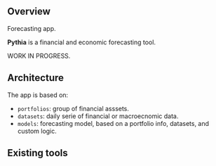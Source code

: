 ## Overview

Forecasting app.

**Pythia** is a financial and economic forecasting tool.

WORK IN PROGRESS.

## Architecture

The app is based on:

- `portfolios`: group of financial asssets.
- `datasets`: daily serie of financial or macroecnomic data.
- `models`: forecasting model, based on a portfolio info, datasets, and custom logic.

## Existing tools
